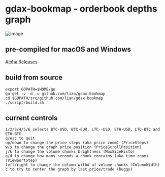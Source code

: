 # gdax-bookmap - orderbook depths graph

![image](http://i.imgur.com/UNSFAHP.png)

## pre-compiled for macOS and Windows
[Alpha Releases](https://github.com/lian/gdax-bookmap/releases)

## build from source

```
export GOPATH=$HOME/go
go get -v -d -u github.com/lian/gdax-bookmap
cd $GOPATH/src/github.com/lian/gdax-bookmap
./script/build.sh
```

## current controls

```
1/2/3/4/5/6 selects BTC-USD, BTC-EUR, LTC--USD, ETH-USD, LTC-BTC and ETH-BTC
q/esc to quit
up/down to change the price steps (aka price zoom) (PriceSteps)
w/s to change the graph price position (PriceScrollPosition)
j/k to change the volume chunks brightness (MaxSizeHisto)
a/d to change how many seconds a chunk contains (aka time zoom) (ViewportStep)
left/right to change the column withd of volume chunks (ColumnWidth)
c to try to center the graph by last price/trade (buggy)
```
